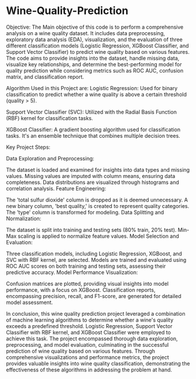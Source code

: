 # Wine-Quality-Prediction
Objective:
   The Main objective of this code is to perform a comprehensive analysis on a wine quality dataset. It includes data preprocessing, exploratory data analysis (EDA), visualization, and the evaluation of three 
   different classification models (Logistic Regression, XGBoost Classifier, and Support Vector Classifier) to predict wine quality based on various features. The code aims to provide insights into the dataset, 
   handle missing data, visualize key relationships, and determine the best-performing model for quality prediction while considering metrics such as ROC AUC, confusion matrix, and classification report.

Algorithm Used in this Project are:
Logistic Regression: Used for binary classification to predict whether a wine quality is above a certain threshold (quality > 5).

Support Vector Classifier (SVC): Utilized with the Radial Basis Function (RBF) kernel for classification tasks.

XGBoost Classifier: A gradient boosting algorithm used for classification tasks. It's an ensemble technique that combines multiple decision trees.

Key Project Steps:

Data Exploration and Preprocessing:

The dataset is loaded and examined for insights into data types and missing values.
Missing values are imputed with column means, ensuring data completeness.
Data distributions are visualized through histograms and correlation analysis.
Feature Engineering:

The 'total sulfur dioxide' column is dropped as it is deemed unnecessary.
A new binary column, 'best quality,' is created to represent quality categories.
The 'type' column is transformed for modeling.
Data Splitting and Normalization:

The dataset is split into training and testing sets (80% train, 20% test).
Min-Max scaling is applied to normalize feature values.
Model Selection and Evaluation:

Three classification models, including Logistic Regression, XGBoost, and SVC with RBF kernel, are selected.
Models are trained and evaluated using ROC AUC scores on both training and testing sets, assessing their predictive accuracy.
Model Performance Visualization:

Confusion matrices are plotted, providing visual insights into model performance, with a focus on XGBoost.
Classification reports, encompassing precision, recall, and F1-score, are generated for detailed model assessment.


In conclusion, this wine quality prediction project leveraged a combination of machine learning algorithms to determine whether a wine's quality exceeds a predefined threshold. Logistic Regression, Support Vector Classifier with RBF kernel, and XGBoost Classifier were employed to achieve this task. The project encompassed thorough data exploration, preprocessing, and model evaluation, culminating in the successful prediction of wine quality based on various features. Through comprehensive visualizations and performance metrics, the project provides valuable insights into wine quality classification, demonstrating the effectiveness of these algorithms in addressing the problem at hand.
   
